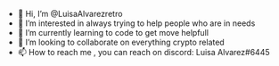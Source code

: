 - 👋 Hi, I’m @LuisaAlvarezretro
- 👀 I’m interested in always trying to help people who are in needs
- 🌱 I’m currently learning to code to get move helpfull
- 💞️ I’m looking to collaborate on everything crypto related
- 📫 How to reach me , you can reach on discord: Luisa Alvarez#6445

<!---
LuisaAlvarezretro/LuisaAlvarezretro is a ✨ special ✨ repository because its `README.md` (this file) appears on your GitHub profile.
You can click the Preview link to take a look at your changes.
--->
